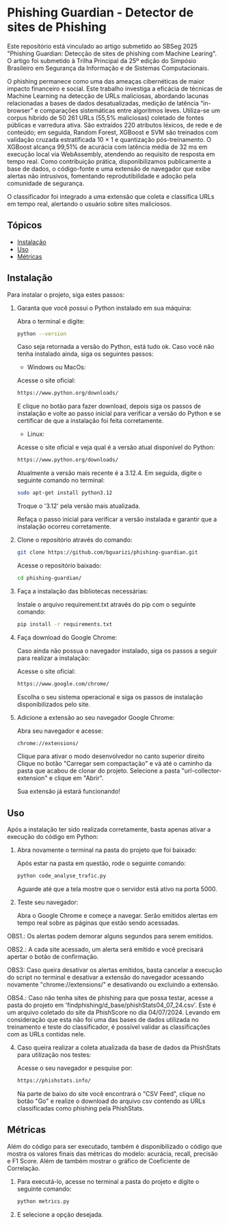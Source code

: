 # Phishing Guardian - Detector de sites de Phishing

Este repositório está vinculado ao artigo submetido ao SBSeg 2025 "Phishing Guardian: Detecção de sites de phishing com Machine Learing". O artigo foi submetido à Trilha Principal da 25º edição do Simpósio Brasileiro em Segurança da Informação e de Sistemas Computacionais.

O phishing permanece como uma das ameaças cibernéticas de maior impacto financeiro e social. Este trabalho investiga a eficácia de técnicas de Machine Learning na detecção de URLs maliciosas, abordando lacunas relacionadas a bases de dados desatualizadas, medição de latência “in-browser” e comparações sistemáticas entre algoritmos leves. Utiliza-se um corpus híbrido de 50 261 URLs (55,5\% maliciosas) coletado de fontes públicas e varredura ativa. São extraídos 220 atributos léxicos, de rede e de conteúdo; em seguida, Random Forest, XGBoost e SVM são treinados com validação cruzada estratificada 10 × 1 e quantização pós-treinamento. O XGBoost alcança 99,51\% de acurácia com latência média de 32 ms em execução local via WebAssembly, atendendo ao requisito de resposta em tempo real. Como contribuição prática, disponibilizamos publicamente a base de dados, o código-fonte e uma extensão de navegador que exibe alertas não intrusivos, fomentando reprodutibilidade e adoção pela comunidade de segurança.

O classificador foi integrado a uma extensão que coleta e classifica URLs em tempo real, alertando o usuário sobre sites maliciosos.

## Tópicos

- [Instalação](#instalação)
- [Uso](#uso)
- [Métricas](#metricas)

## Instalação

Para instalar o projeto, siga estes passos:

1. Garanta que você possui o Python instalado em sua máquina:

    Abra o terminal e digite: 

    ```bash
    python --version
    ```

    Caso seja retornada a versão do Python, está tudo ok. Caso você não tenha instalado ainda, siga os seguintes passos:

    - Windows ou MacOs:

    Acesse o site oficial:

    ```bash
    https://www.python.org/downloads/
    ```
    E clique no botão para fazer download, depois siga os passos de instalação e volte ao passo inicial para verificar a versão do Python e se certificar de que a instalação foi feita corretamente.

    - Linux:

    Acesse o site oficial e veja qual é a versão atual disponível do Python:

    ```bash
    https://www.python.org/downloads/
    ```

    Atualmente a versão mais recente é a 3.12.4.
    Em seguida, digite o seguinte comando no terminal:

    ```bash
    sudo apt-get install python3.12
    ```

    Troque o '3.12' pela versão mais atualizada.

    Refaça o passo inicial para verificar a versão instalada e garantir que a instalação ocorreu corretamente.

2. Clone o repositório através do comando:

    ```bash
    git clone https://github.com/bguarizi/phishing-guardian.git
    ```

    Acesse o repositório baixado:

    ```bash
    cd phishing-guardian/
    ```

3. Faça a instalação das bibliotecas necessárias:

   Instale o arquivo requirement.txt através do pip com o seguinte comando:

    ```bash
    pip install -r requirements.txt
    ```

4. Faça download do Google Chrome:

    Caso ainda não possua o navegador instalado, siga os passos a seguir para realizar a instalação:

    Acesse o site oficial:

    ```bash
    https://www.google.com/chrome/
    ```

    Escolha o seu sistema operacional e siga os passos de instalação disponibilizados pelo site.

5. Adicione a extensão ao seu navegador Google Chrome:

    Abra seu navegador e acesse:

    ```bash
    chrome://extensions/
    ```

    Clique para ativar o modo desenvolvedor no canto superior direito
    Clique no botão "Carregar sem compactação" e vá até o caminho da pasta que acabou de clonar do projeto.
    Selecione a pasta "url-collector-extension" e clique em "Abrir".

    Sua extensão já estará funcionando!


## Uso

Após a instalação ter sido realizada corretamente, basta apenas ativar a execução do código em Python:

1. Abra novamente o terminal na pasta do projeto que foi baixado:

    Após estar na pasta em questão, rode o seguinte comando:

    ```bash
    python code_analyse_trafic.py
    ```

    Aguarde até que a tela mostre que o servidor está ativo na porta 5000.

3. Teste seu navegador:

    Abra o Google Chrome e começe a navegar. 
    Serão emitidos alertas em tempo real sobre as páginas que estão sendo acessadas.

OBS1.: Os alertas podem demorar alguns segundos para serem emitidos.

OBS2.: A cada site acessado, um alerta será emitido e você precisará apertar o botão de confirmação.

OBS3: Caso queira desativar os alertas emitidos, basta cancelar a execução do script no terminal e desativar a extensão do navegador acessando novamente "chrome://extensions/" e desativando ou excluindo a extensão.

OBS4.: Caso não tenha sites de phishing para que possa testar, acesse a pasta do projeto em 'findphishing/d_base/phishStats04_07_24.csv'. Este é um arquivo coletado do site da PhishScore no dia 04/07/2024. Levando em consideração que esta não foi uma das bases de dados utilizada no treinamento e teste do classificador, é possível validar as classificações com as URLs contidas nele.

4. Caso queira realizar a coleta atualizada da base de dados da PhishStats para utilização nos testes:

    Acesse o seu navegador e pesquise por:

    ```bash
    https://phishstats.info/
    ```

    Na parte de baixo do site você encontrará o "CSV Feed", clique no botão "Go" e realize o download do arquivo csv contendo as URLs classificadas como phishing pela PhishStats.


## Métricas

Além do código para ser executado, também é disponibilizado o código que mostra os valores finais das métricas do modelo: acurácia, recall, precisão e F1 Score. Além de também mostrar o gráfico de Coeficiente de Correlação.

1. Para executá-lo, acesse no terminal a pasta do projeto e digite o seguinte comando:

    ```bash
    python metrics.py
    ```

2. E selecione a opção desejada.